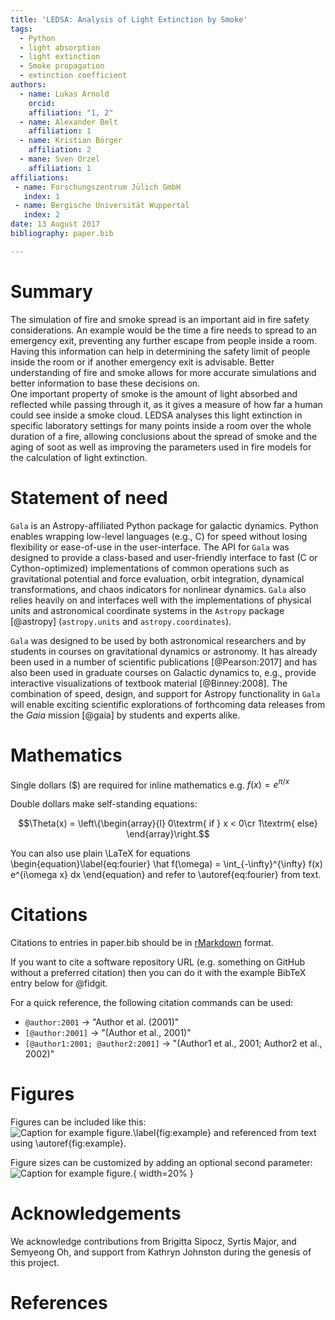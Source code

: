 ```yaml
---
title: 'LEDSA: Analysis of Light Extinction by Smoke'
tags:
  - Python
  - light absorption
  - light extinction
  - Smoke propagation
  - extinction coefficient
authors:
  - name: Lukas Arnold
    orcid: 
    affiliation: "1, 2"
  - name: Alexander Belt
    affiliation: 1
  - name: Kristian Börger
    affiliation: 2
  - mane: Sven Orzel
    affiliation: 1
affiliations:
 - name: Forschungszentrum Jülich GmbH
   index: 1
 - name: Bergische Universität Wuppertal
   index: 2
date: 13 August 2017
bibliography: paper.bib

---
```


# Summary

The simulation of fire and smoke spread is an important aid in fire safety considerations. An example would be the time a fire needs to spread to an emergency exit, preventing any further escape from people inside a room. Having this information can help in determining the safety limit of people inside the room or if another emergency exit is advisable. Better understanding of fire and smoke allows for more accurate simulations and better information to base these decisions on.  
One important property of smoke is the amount of light absorbed and reflected while passing through it, as it gives a measure of how far a human could see inside a smoke cloud. LEDSA analyses this light extinction in specific laboratory settings for many points inside a room over the whole duration of a fire, allowing conclusions about the spread of smoke and the aging of soot as well as improving the parameters used in fire models for the calculation of light extinction.


# Statement of need

`Gala` is an Astropy-affiliated Python package for galactic dynamics. Python
enables wrapping low-level languages (e.g., C) for speed without losing
flexibility or ease-of-use in the user-interface. The API for `Gala` was
designed to provide a class-based and user-friendly interface to fast (C or
Cython-optimized) implementations of common operations such as gravitational
potential and force evaluation, orbit integration, dynamical transformations,
and chaos indicators for nonlinear dynamics. `Gala` also relies heavily on and
interfaces well with the implementations of physical units and astronomical
coordinate systems in the `Astropy` package [@astropy] (`astropy.units` and
`astropy.coordinates`).

`Gala` was designed to be used by both astronomical researchers and by
students in courses on gravitational dynamics or astronomy. It has already been
used in a number of scientific publications [@Pearson:2017] and has also been
used in graduate courses on Galactic dynamics to, e.g., provide interactive
visualizations of textbook material [@Binney:2008]. The combination of speed,
design, and support for Astropy functionality in `Gala` will enable exciting
scientific explorations of forthcoming data releases from the *Gaia* mission
[@gaia] by students and experts alike.

# Mathematics

Single dollars ($) are required for inline mathematics e.g. $f(x) = e^{\pi/x}$

Double dollars make self-standing equations:

$$\Theta(x) = \left\{\begin{array}{l}
0\textrm{ if } x < 0\cr
1\textrm{ else}
\end{array}\right.$$

You can also use plain \LaTeX for equations
\begin{equation}\label{eq:fourier}
\hat f(\omega) = \int_{-\infty}^{\infty} f(x) e^{i\omega x} dx
\end{equation}
and refer to \autoref{eq:fourier} from text.

# Citations

Citations to entries in paper.bib should be in
[rMarkdown](http://rmarkdown.rstudio.com/authoring_bibliographies_and_citations.html)
format.

If you want to cite a software repository URL (e.g. something on GitHub without a preferred
citation) then you can do it with the example BibTeX entry below for @fidgit.

For a quick reference, the following citation commands can be used:
- `@author:2001`  ->  "Author et al. (2001)"
- `[@author:2001]` -> "(Author et al., 2001)"
- `[@author1:2001; @author2:2001]` -> "(Author1 et al., 2001; Author2 et al., 2002)"

# Figures

Figures can be included like this:
![Caption for example figure.\label{fig:example}](figure.png)
and referenced from text using \autoref{fig:example}.

Figure sizes can be customized by adding an optional second parameter:
![Caption for example figure.](figure.png){ width=20% }

# Acknowledgements

We acknowledge contributions from Brigitta Sipocz, Syrtis Major, and Semyeong
Oh, and support from Kathryn Johnston during the genesis of this project.

# References

